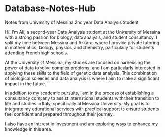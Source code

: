 # Database-Notes-Hub
Notes from University of Messina 2nd year Data Analysis Student

Hi! I’m Ali, a second-year Data Analysis student at the University of Messina with a strong passion for biology, data analysis, and student consultancy. I split my time between Messina and Ankara, where I provide private tutoring in mathematics, biology, physics, and chemistry, particularly for students attending French high schools.

At the University of Messina, my studies are focused on harnessing the power of data to solve complex problems, and I am particularly interested in applying these skills to the field of genetic data analysis. This combination of biological sciences and data analysis is where I aim to make a significant impact in the future.

In addition to my academic pursuits, I am in the process of establishing a consultancy company to assist international students with their transition to life and studies in Italy, specifically at Messina University. My goal is to integrate my educational services with practical support to ensure students feel confident and prepared throughout their journey.

I also have an interest in investment and am exploring ways to enhance my knowledge in this area.
